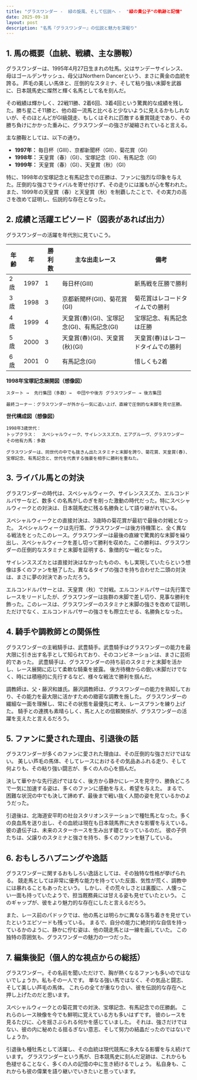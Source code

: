 ```yaml
---
title: "グラスワンダー -  緑の旋風、そして伝説へ -  "緑の貴公子"の軌跡と記憶"
date: 2025-09-18
layout: post
description: "名馬『グラスワンダー』の伝説と魅力を深堀り"
---
```


## 1. 馬の概要（血統、戦績、主な勝鞍）

グラスワンダーは、1995年4月27日生まれの牡馬。父はサンデーサイレンス、母はゴールデンサッシュ、母父はNorthern Dancerという、まさに黄金の血統を誇る。  芦毛の美しい馬体と、圧倒的なスタミナ、そして粘り強い末脚を武器に、日本競馬史に燦然と輝く名馬として名を刻んだ。

その戦績は輝かしく、22戦11勝、2着6回、3着4回という驚異的な成績を残した。勝ち星こそ11勝と、他の超一流馬と比べると少ないように見えるかもしれないが、そのほとんどがGI級競走、もしくはそれに匹敵する重賞競走であり、その勝ち負けにかかった重みに、グラスワンダーの強さが凝縮されていると言える。

主な勝鞍としては、以下の通り。

* **1997年：** 毎日杯（GIII）、京都新聞杯（GII）、菊花賞（GI）
* **1998年：** 天皇賞（春）（GI）、宝塚記念（GI）、有馬記念（GI）
* **1999年：** 天皇賞（春）（GI）、天皇賞（秋）（GI）


特に、1998年の宝塚記念と有馬記念での圧勝は、ファンに強烈な印象を与えた。圧倒的な強さでライバルを寄せ付けず、その走りには誰もが心を奪われた。  また、1999年の天皇賞（春）と天皇賞（秋）を制覇したことで、その実力の高さを改めて証明し、伝説的な存在となった。


## 2. 成績と活躍エピソード（図表があれば出力）

グラスワンダーの活躍を年代別に見ていこう。

| 年齢 | 年 | 勝利数 | 主な出走レース | 備考 |
|---|---|---|---|---|
| 2歳 | 1997 | 1 | 毎日杯(GIII) | 新馬戦を圧勝で勝利 |
| 3歳 | 1998 | 3 | 京都新聞杯(GII)、菊花賞(GI) | 菊花賞はレコードタイムでの勝利 |
| 4歳 | 1999 | 4 | 天皇賞(春)(GI)、宝塚記念(GI)、有馬記念(GI) | 宝塚記念、有馬記念は圧勝 |
| 5歳 | 2000 | 3 | 天皇賞(春)(GI)、天皇賞(秋)(GI) | 天皇賞(春)はレコードタイムでの勝利 |
| 6歳 | 2001 | 0 | 有馬記念(GI) |  惜しくも2着 |

**1998年宝塚記念展開図（想像図）**

```
スタート →  先行集団（多数）→  中団やや後方 グラスワンダー → 後方集団

最終コーナー：グラスワンダーが外から一気に追い上げ、直線で圧倒的な末脚を見せ圧勝。
```

**世代構成図（想像図）**

```
1998年3歳世代：
トップクラス：  スペシャルウィーク、サイレンススズカ、エアグルーヴ、グラスワンダー
その他有力馬：多数

グラスワンダーは、同世代の中でも抜きん出たスタミナと末脚を誇り、菊花賞、天皇賞(春)、宝塚記念、有馬記念と、世代を代表する強豪を相手に勝利を重ねた。
```


## 3. ライバル馬との対決

グラスワンダーの時代は、スペシャルウィーク、サイレンススズカ、エルコンドルパサーなど、数多くの名馬がしのぎを削った激動の時代だった。特にスペシャルウィークとの対決は、日本競馬史に残る名勝負として語り継がれている。

スペシャルウィークとの直接対決は、3歳時の菊花賞が最初で最後の対戦となった。 スペシャルウィークは先行策、グラスワンダーは後方待機策と、全く異なる戦法をとったこのレース。グラスワンダーは最後の直線で驚異的な末脚を繰り出し、スペシャルウィークを差し切って勝利を収めた。この勝利は、グラスワンダーの圧倒的なスタミナと末脚を証明する、象徴的な一戦となった。

サイレンススズカとは直接対決はなかったものの、もし実現していたらという想像は多くのファンを魅了した。異なるタイプの強さを持ち合わせた二頭の対決は、まさに夢の対決であっただろう。

エルコンドルパサーとは、天皇賞（秋）で対戦。エルコンドルパサーは先行策でレースをリードしたが、グラスワンダーは抜群の末脚で差し切り、見事な勝利を飾った。このレースは、グラスワンダーのスタミナと末脚の強さを改めて証明しただけでなく、エルコンドルパサーの強さをも際立たせる、名勝負となった。


## 4. 騎手や調教師との関係性

グラスワンダーの主戦騎手は、武豊騎手。武豊騎手はグラスワンダーの能力を最大限に引き出す名手として知られており、そのコンビネーションは、まさに芸術的であった。  武豊騎手は、グラスワンダーの持ち前のスタミナと末脚を活かし、レース展開に応じて柔軟な騎乗を披露。  後方待機からの鋭い末脚だけでなく、時には積極的に先行するなど、様々な戦法で勝利を掴んだ。

調教師は、父・藤沢和雄氏。藤沢調教師は、グラスワンダーの能力を熟知しており、その能力を最大限に活かすための緻密な調教を施した。  グラスワンダーの繊細な一面を理解し、常にその状態を最優先に考え、レースプランを練り上げた。  騎手との連携も素晴らしく、馬と人との信頼関係が、グラスワンダーの活躍を支えたと言えるだろう。


## 5. ファンに愛された理由、引退後の話

グラスワンダーが多くのファンに愛された理由は、その圧倒的な強さだけではない。  美しい芦毛の馬体、そしてレースにおけるその気品あふれる走り、そして何よりも、その粘り強い闘志が、多くの人の心を掴んだ。

決して華やかな先行逃げではなく、後方から静かにレースを見守り、勝負どころで一気に加速する姿は、多くのファンに感動を与え、希望を与えた。  まるで、困難な状況の中でも決して諦めず、最後まで戦い抜く人間の姿を見ているかのようだった。

引退後は、北海道安平町の社台スタリオンステーションで種牡馬となった。多くの良血馬を送り出し、その血統は現在も日本競馬界に大きな影響を与えている。  彼の遺伝子は、未来のスターホースを生み出す礎となっているのだ。  彼の子供たちは、父譲りのスタミナと強さを持ち、多くのファンを魅了している。


## 6. おもしろハプニングや逸話

グラスワンダーに関するおもしろい逸話としては、その独特な性格が挙げられる。  競走馬としては非常に優秀な能力を持っていた反面、気性が荒く、調教中には暴れることもあったという。  しかし、その荒々しさとは裏腹に、人懐っこい一面も持っていたようで、担当厩務員には甘える姿も見せていたという。  このギャップが、彼をより魅力的な存在にしたと言えるだろう。

また、レース前のパドックでは、他の馬とは明らかに異なる落ち着きを見せていたというエピソードも残っている。  まるで、自分の能力に絶対的な自信を持っているかのように、静かに佇む姿は、他の競走馬とは一線を画していた。  この独特の雰囲気も、グラスワンダーの魅力の一つだった。


## 7. 編集後記（個人的な視点からの総括）

グラスワンダー。その名前を聞いただけで、胸が熱くなるファンも多いのではないでしょうか。私もその一人です。  単なる強い馬ではなく、その気品と闘志、そして美しい芦毛の馬体。  これらの全てが重なり合い、彼を伝説的な存在へと押し上げたのだと思います。

スペシャルウィークとの菊花賞での対決、宝塚記念、有馬記念での圧勝劇。  これらのレース映像を今でも鮮明に覚えている方も多いはずです。  彼のレースを見るたびに、心を揺さぶられる何かを感じていました。  それは、強さだけではない、彼の内に秘めたる揺るぎない意志、そして努力の結晶だったのではないでしょうか。

引退後も種牡馬として活躍し、その血統は現代競馬に多大なる影響を与え続けています。  グラスワンダーという馬が、日本競馬史に刻んだ足跡は、これからも色褪せることなく、多くの人の記憶の中に生き続けるでしょう。  私自身も、これからも彼の偉業を語り継いでいきたいと思っています。
